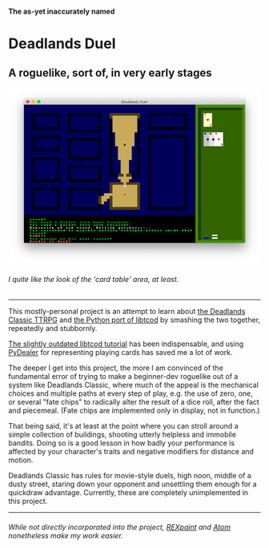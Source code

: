 #### The as-yet inaccurately named
# Deadlands Duel
## A roguelike, sort of, in very early stages
![Screenshot](img/screenshot.png)
###### I quite like the look of the 'card table' area, at least.

***

This mostly-personal project is an attempt to learn about [the Deadlands Classic TTRPG](https://www.peginc.com/store/deadlands-classic-20th-anniversary-edition/) and [the Python port of libtcod](https://github.com/libtcod/python-tcod) by smashing the two together, repeatedly and stubbornly.

[The slightly outdated libtcod tutorial](http://rogueliketutorials.com/tutorials/tcod/) has been indispensable, and using [PyDealer](https://github.com/Trebek/pydealer) for representing playing cards has saved me a lot of work.

The deeper I get into this project, the more I am convinced of the fundamental error of trying to make a beginner-dev roguelike out of a system like Deadlands Classic, where much of the appeal is the mechanical choices and multiple paths at every step of play, e.g. the use of zero, one, or several "fate chips" to radically alter the result of a dice roll, after the fact and piecemeal. (Fate chips are implemented only in display, not in function.)

That being said, it's at least at the point where you can stroll around a simple collection of buildings, shooting utterly helpless and immobile bandits.  Doing so is a good lesson in how badly your performance is affected by your character's traits and negative modifiers for distance and motion.

Deadlands Classic has rules for movie-style duels, high noon, middle of a dusty street, staring down your opponent and unsettling them enough for a quickdraw advantage. Currently, these are completely unimplemented in this project.

***

###### While not directly incorporated into the project, [REXpaint](https://www.gridsagegames.com/rexpaint/) and [Atom](https://atom.io/) nonetheless make my work easier.
